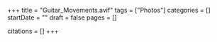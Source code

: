 +++
title = "Guitar_Movements.avif"
tags = ["Photos"]
categories = []
startDate = ""
draft = false
pages = []

citations = []
+++
